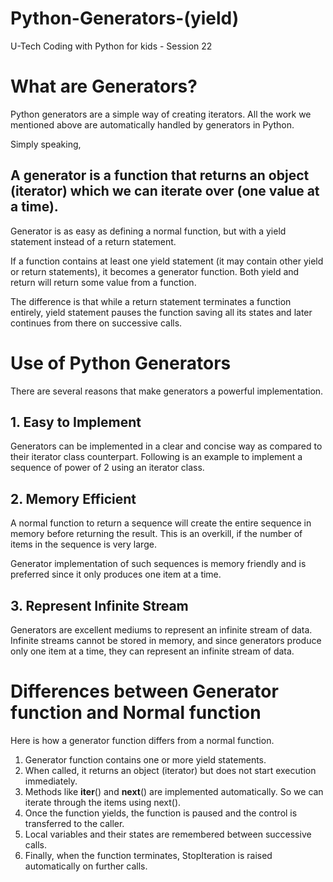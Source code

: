 # Python-Generators-(yield)
U-Tech Coding with Python for kids - Session 22

# What are Generators?
Python generators are a simple way of creating iterators. All the work we mentioned above are automatically handled by generators in Python.

Simply speaking, 
## A generator is a function that returns an object (iterator) which we can iterate over (one value at a time).

Generator is as easy as defining a normal function, but with a yield statement instead of a return statement.

If a function contains at least one yield statement (it may contain other yield or return statements), it becomes a generator function. Both yield and return will return some value from a function.

The difference is that while a return statement terminates a function entirely, yield statement pauses the function saving all its states and later continues from there on successive calls.

# Use of Python Generators
There are several reasons that make generators a powerful implementation.

## 1. Easy to Implement
Generators can be implemented in a clear and concise way as compared to their iterator class counterpart. Following is an example to implement a sequence of power of 2 using an iterator class.

## 2. Memory Efficient
A normal function to return a sequence will create the entire sequence in memory before returning the result. This is an overkill, if the number of items in the sequence is very large.

Generator implementation of such sequences is memory friendly and is preferred since it only produces one item at a time.

## 3. Represent Infinite Stream
Generators are excellent mediums to represent an infinite stream of data. Infinite streams cannot be stored in memory, and since generators produce only one item at a time, they can represent an infinite stream of data.

# Differences between Generator function and Normal function
Here is how a generator function differs from a normal function.

1) Generator function contains one or more yield statements.
2) When called, it returns an object (iterator) but does not start execution immediately.
3) Methods like __iter__() and __next__() are implemented automatically. So we can iterate through the items using next().
4) Once the function yields, the function is paused and the control is transferred to the caller.
5) Local variables and their states are remembered between successive calls.
6) Finally, when the function terminates, StopIteration is raised automatically on further calls.
